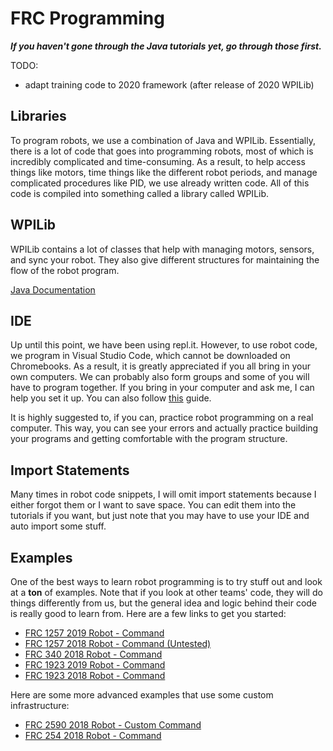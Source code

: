 # FRC Programming

***If you haven't gone through the Java tutorials yet, go through those first.***

TODO: 
- adapt training code to 2020 framework (after release of 2020 WPILib)

## Libraries

To program robots, we use a combination of Java and WPILib. Essentially, there is a lot of code that goes into programming robots, most of which is incredibly complicated and time-consuming. As a result, to help access things like motors, time things like the different robot periods, and manage complicated procedures like PID, we use already written code. All of this code is compiled into something called a library called WPILib.

## WPILib

WPILib contains a lot of classes that help with managing motors, sensors, and sync your robot. They also give different structures for maintaining the flow of the robot program.

[Java Documentation](http://first.wpi.edu/FRC/roborio/beta/docs/java/)

## IDE

Up until this point, we have been using repl.it. However, to use robot code, we program in Visual Studio Code, which cannot be downloaded on Chromebooks. As a result, it is greatly appreciated if you all bring in your own computers. We can probably also form groups and some of you will have to program together. If you bring in your computer and ask me, I can help you set it up. You can also follow [this](http://docs.wpilib.org/en/latest/docs/getting-started/getting-started-frc-control-system/wpilib-setup.html) guide.

It is highly suggested to, if you can, practice robot programming on a real computer. This way, you can see your errors and actually practice building your programs and getting comfortable with the program structure.

## Import Statements

Many times in robot code snippets, I will omit import statements because I either forgot them or I want to save space. You can edit them into the tutorials if you want, but just note that you may have to use your IDE and auto import some stuff.

## Examples

One of the best ways to learn robot programming is to try stuff out and look at a **ton** of examples. Note that if you look at other teams' code, they will do things differently from us, but the general idea and logic behind their code is really good to learn from. Here are a few links to get you started:

- [FRC 1257 2019 Robot - Command](https://github.com/FRC1257/2019-Robot-Command)
- [FRC 1257 2018 Robot - Command (Untested)](https://github.com/Ryan10145/2018-Robot-Command)
- [FRC 340 2018 Robot - Command](https://github.com/Greater-Rochester-Robotics/PowerUp2018-340)
- [FRC 1923 2019 Robot - Command](https://github.com/Team1923/Destination_Deep_Space_2019)
- [FRC 1923 2018 Robot - Command](https://github.com/Team1923/Power_Up_2018)

Here are some more advanced examples that use some custom infrastructure:

- [FRC 2590 2018 Robot - Custom Command](https://github.com/Team2590/FRC2590-2018-PostIRI)
- [FRC 254 2018 Robot - Command](https://github.com/Team254/FRC-2018-Public)
